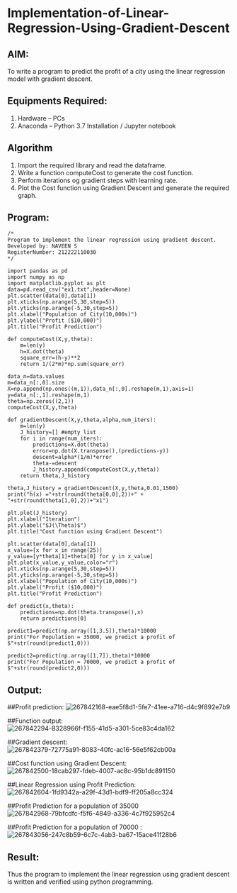 # Implementation-of-Linear-Regression-Using-Gradient-Descent

## AIM:
To write a program to predict the profit of a city using the linear regression model with gradient descent.

## Equipments Required:
1. Hardware – PCs
2. Anaconda – Python 3.7 Installation / Jupyter notebook

## Algorithm
1. Import the required library and read the dataframe.
2. Write a function computeCost to generate the cost function.
3. Perform iterations og gradient steps with learning rate.
4. Plot the Cost function using Gradient Descent and generate the required graph.

## Program:
```
/*
Program to implement the linear regression using gradient descent.
Developed by: NAVEEN S 
RegisterNumber: 212222110030 
*/
```
```
import pandas as pd
import numpy as np
import matplotlib.pyplot as plt
data=pd.read_csv("ex1.txt",header=None)
plt.scatter(data[0],data[1])
plt.xticks(np.arange(5,30,step=5))
plt.yticks(np.arange(-5,30,step=5))
plt.xlabel("Population of City(10,000s)")
plt.ylabel("Profit ($10,000)")
plt.title("Profit Prediction")

def computeCost(X,y,theta):
    m=len(y) 
    h=X.dot(theta) 
    square_err=(h-y)**2
    return 1/(2*m)*np.sum(square_err) 

data_n=data.values
m=data_n[:,0].size
X=np.append(np.ones((m,1)),data_n[:,0].reshape(m,1),axis=1)
y=data_n[:,1].reshape(m,1)
theta=np.zeros((2,1))
computeCost(X,y,theta) 

def gradientDescent(X,y,theta,alpha,num_iters):
    m=len(y)
    J_history=[] #empty list
    for i in range(num_iters):
        predictions=X.dot(theta)
        error=np.dot(X.transpose(),(predictions-y))
        descent=alpha*(1/m)*error
        theta-=descent
        J_history.append(computeCost(X,y,theta))
    return theta,J_history

theta,J_history = gradientDescent(X,y,theta,0.01,1500)
print("h(x) ="+str(round(theta[0,0],2))+" + "+str(round(theta[1,0],2))+"x1")

plt.plot(J_history)
plt.xlabel("Iteration")
plt.ylabel("$J(\Theta)$")
plt.title("Cost function using Gradient Descent")

plt.scatter(data[0],data[1])
x_value=[x for x in range(25)]
y_value=[y*theta[1]+theta[0] for y in x_value]
plt.plot(x_value,y_value,color="r")
plt.xticks(np.arange(5,30,step=5))
plt.yticks(np.arange(-5,30,step=5))
plt.xlabel("Population of City(10,000s)")
plt.ylabel("Profit ($10,000)")
plt.title("Profit Prediction")

def predict(x,theta):
    predictions=np.dot(theta.transpose(),x)
    return predictions[0]

predict1=predict(np.array([1,3.5]),theta)*10000
print("For Population = 35000, we predict a profit of $"+str(round(predict1,0)))

predict2=predict(np.array([1,7]),theta)*10000
print("For Population = 70000, we predict a profit of $"+str(round(predict2,0)))
```

## Output:
##Profit prediction:
![267842168-eae5f8d1-5fe7-41ee-a716-d4c9f892e7b9](https://github.com/NaveenSivamalai/Implementation-of-Linear-Regression-Using-Gradient-Descent/assets/123792574/5fd5d293-8ed9-4292-afec-4a1caf8b1e03)

##Function output:
![267842294-8328966f-f155-41d5-a301-5ce83c4da162](https://github.com/NaveenSivamalai/Implementation-of-Linear-Regression-Using-Gradient-Descent/assets/123792574/a30461ac-dbd6-4d02-9456-dd397b052290)

##Gradient descent:
![267842379-72775a91-8083-40fc-ac16-56e5f62cb00a](https://github.com/NaveenSivamalai/Implementation-of-Linear-Regression-Using-Gradient-Descent/assets/123792574/8bc852d4-6d98-4459-aef4-240c5a573370)

##Cost function using Gradient Descent:
![267842500-18cab297-fdeb-4007-ac8c-95b1dc891150](https://github.com/NaveenSivamalai/Implementation-of-Linear-Regression-Using-Gradient-Descent/assets/123792574/6abd074e-b179-4b56-a588-8b2c45f808e3)

##Linear Regression using Profit Prediction:
![267842604-1fd9342a-a29f-43d1-bdf9-ff205a8cc324](https://github.com/NaveenSivamalai/Implementation-of-Linear-Regression-Using-Gradient-Descent/assets/123792574/772a4bae-21a9-4444-8b8d-26330cd97948)

##Profit Prediction for a population of 35000
![267842968-79bfcdfc-f5f6-4849-a336-4c7f925952c4](https://github.com/NaveenSivamalai/Implementation-of-Linear-Regression-Using-Gradient-Descent/assets/123792574/bbcdf551-4aad-4e1f-87a2-fb45dba23132)

##Profit Prediction for a population of 70000 :
![267843056-247c8b59-6c7c-4ab3-ba67-15ace41f28b6](https://github.com/NaveenSivamalai/Implementation-of-Linear-Regression-Using-Gradient-Descent/assets/123792574/b6e15fa7-ee01-4ba2-b44c-981521e32d3a)



## Result:
Thus the program to implement the linear regression using gradient descent is written and verified using python programming.
